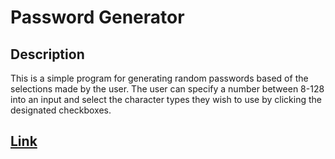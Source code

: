 # Password Generator

## Description
This is a simple program for generating random passwords based of the selections made by the user.
The user can specify a number between 8-128 into an input and select the character types they wish to use by clicking the designated checkboxes.

## [Link](https://chriskurz098.github.io/password-generator/)
